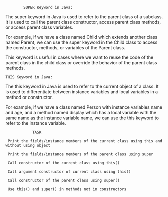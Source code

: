         
            SUPER Keyword in Java:
The super keyword in Java is used to refer to the parent class of a subclass. It is used to call the parent class constructor, access parent class methods, or access parent class variables.

For example, if we have a class named Child which extends another class named Parent, we can use the super keyword in the Child class to access the constructor, methods, or variables of the Parent class.

This keyword is useful in cases where we want to reuse the code of the parent class in the child class or override the behavior of the parent class methods.

    THIS Keyword in Java:
The this keyword in Java is used to refer to the current object of a class. It is used to differentiate between instance variables and local variables in a method or constructor.

For example, if we have a class named Person with instance variables name and age, and a method named display which has a local variable with the same name as the instance variable name, we can use the this keyword to refer to the instance variable. 


                TASK
    
     Print the fields/instance members of the current class using this and without using object

     Print the fields/instance members of the parent class using super

     Call constructor of the current class using this()

     Call argument constructor of current class using this()

     Call constructor of the parent class using super()

     Use this() and super() in methods not in constructors
